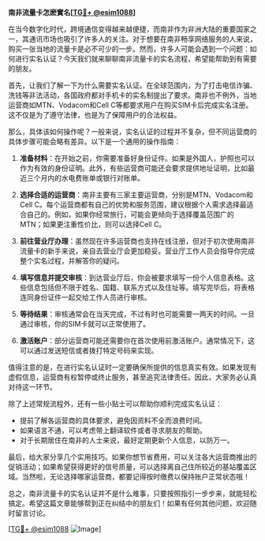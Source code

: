 **南非流量卡怎麽實名[[TG💪+ @esim1088](https://t.me/s/esim1088)]**

在当今数字化时代，跨境通信变得越来越便捷，而南非作为非洲大陆的重要国家之一，其通讯市场也吸引了许多人的关注。对于想要在南非畅享网络服务的人来说，购买一张当地的流量卡是必不可少的一步。然而，许多人可能会遇到一个问题：如何进行实名认证？今天我们就来聊聊南非流量卡的实名流程，希望能帮助到有需要的朋友。

首先，让我们了解一下为什么需要实名认证。在全球范围内，为了打击电信诈骗、洗钱等非法活动，各国政府都对手机卡的实名制提出了要求。南非也不例外，当地运营商如MTN、Vodacom和Cell C等都要求用户在购买SIM卡后完成实名注册。这不仅是为了遵守法律，也是为了保障用户的合法权益。

那么，具体该如何操作呢？一般来说，实名认证的过程并不复杂，但不同运营商的具体步骤可能会略有差异。以下是一个通用的操作指南：

1. **准备材料**：在开始之前，你需要准备好身份证件。如果是外国人，护照也可以作为有效的身份证明。此外，有些运营商可能还会要求提供地址证明，比如最近三个月内的水电费账单或银行对账单。

2. **选择合适的运营商**：南非主要有三家主要运营商，分别是MTN、Vodacom和Cell C。每个运营商都有自己的优势和服务范围，建议根据个人需求选择最适合自己的。例如，如果你经常旅行，可能会更倾向于选择覆盖范围广的MTN；如果更注重性价比，则可以选择Cell C。

3. **前往营业厅办理**：虽然现在许多运营商也支持在线注册，但对于初次使用南非流量卡的新手来说，亲自去营业厅会更加稳妥。营业厅工作人员会指导你完成整个实名过程，并解答你的疑问。

4. **填写信息并提交审核**：到达营业厅后，你会被要求填写一份个人信息表格。这些信息包括但不限于姓名、国籍、联系方式以及住址等。填写完毕后，将表格连同身份证件一起交给工作人员进行审核。

5. **等待结果**：审核通常会在当天完成，不过有时也可能需要一两天的时间。一旦通过审核，你的SIM卡就可以正常使用了。

6. **激活账户**：部分运营商可能还需要你在首次使用前激活账户。通常情况下，这可以通过发送短信或者拨打特定号码来实现。

值得注意的是，在进行实名认证时一定要确保所提供的信息真实有效。如果发现有虚假信息，运营商有权暂停或终止服务，甚至追究法律责任。因此，大家务必认真对待这一环节。

除了上述常规流程外，还有一些小贴士可以帮助你顺利完成实名认证：

- 提前了解各运营商的具体要求，避免因资料不全而浪费时间。
- 如果语言不通，可以考虑带上翻译软件或者寻求朋友的帮助。
- 对于长期居住在南非的人士来说，最好定期更新个人信息，以防万一。

最后，给大家分享几个实用技巧。如果你想节省费用，可以关注各大运营商推出的促销活动；如果希望获得更好的信号质量，可以选择离自己住所较近的基站覆盖区域。当然啦，无论选择哪家运营商，都要记得按时缴费以保持账户正常状态哦！

总之，南非流量卡的实名认证并不是什么难事，只要按照指引一步步来，就能轻松搞定。希望这篇文章能够帮到正在纠结中的朋友们！如果有任何其他问题，欢迎随时留言讨论。

[[TG💪+ @esim1088](https://t.me/s/esim1088) ![Image](https://i.postimg.cc/4NQfJmqS/Snipaste-2025-05-13-00-14-12.png)]